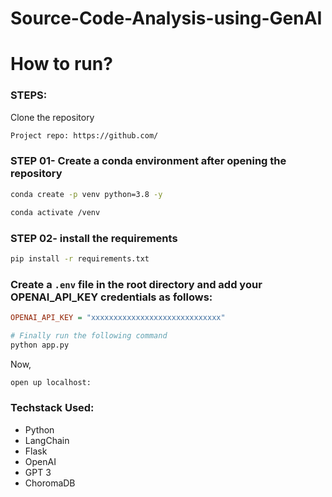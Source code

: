 # Source-Code-Analysis-using-GenAI

# How to run?
### STEPS:

Clone the repository

```bash
Project repo: https://github.com/
```
### STEP 01- Create a conda environment after opening the repository

```bash
conda create -p venv python=3.8 -y
```

```bash
conda activate /venv
```


### STEP 02- install the requirements
```bash
pip install -r requirements.txt
```


### Create a `.env` file in the root directory and add your OPENAI_API_KEY credentials as follows:

```ini
OPENAI_API_KEY = "xxxxxxxxxxxxxxxxxxxxxxxxxxxxx"
```


```bash
# Finally run the following command
python app.py
```

Now,
```bash
open up localhost:
```


### Techstack Used:

- Python
- LangChain
- Flask
- OpenAI
- GPT 3
- ChoromaDB
